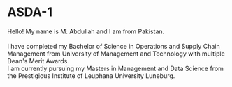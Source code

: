# ASDA-1
Hello!  My name is M. Abdullah and I am from Pakistan.
<br>
<br>
I have completed my Bachelor of Science in Operations and Supply Chain Management from University of Management and Technology with multiple Dean's Merit Awards. 
<br>
I am currently pursuing my Masters in Management and Data Science from the Prestigious Institute of Leuphana University Luneburg. 

